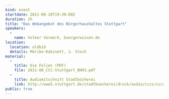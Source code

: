 ```yaml
---
kind: event
startdate: 2011-08-18T19:30:00Z
duration: 2h
title: "Das Webangebot des Bürgerhaushaltes Stuttgart"
speakers:
  -
    name: Volker Vorwerk, buergerwissen.de
location:
  location: oldbib
  details: Mörike-Kabinett, 2. Stock
material:
  -
    title: Die Folien (PDF)
    file: 2011-08_CCC-Stuttgart_BHH3.pdf
  -
    title: Audiomitschnitt Stadtbücherei
    link: http://www5.stuttgart.de/stadtbuecherei/druck/audio/cccs/cccs_audio.htm#30
public: true
---
```

